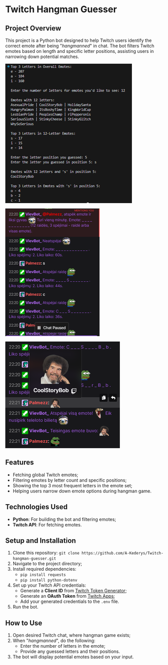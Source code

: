 # Twitch Hangman Guesser

## Project Overview

This project is a Python bot designed to help Twitch users identify the correct emote after being "*hangmanned*" in chat. 
The bot filters Twitch emotes based on length and specific letter positions, assisting users in narrowing down potential matches.

![Project Demo Terminal](showcase/demo1.png)

![Project Demo Twitch-chat1](showcase/demo2.png)

![Project Demo Twitch-chat2](showcase/demo3.png)

## Features

- Fetching global Twitch emotes;
- Filtering emotes by letter count and specific positions;
- Showing the top 3 most frequent letters in the emote set;
- Helping users narrow down emote options during hangman game.

## Technologies Used

- **Python**: For building the bot and filtering emotes;
- **Twitch API**: For fetching emotes.

## Setup and Installation

1. Clone this repository:
   `git clone https://github.com/A-Kederys/Twitch-hangman-guesser.git`
2. Navigate to the project directory;
3. Install required dependencies:
   - `pip install requests`
   - `pip install python-dotenv`
4. Set up your Twitch API credentials:
   - Generate a **Client ID** from [Twitch Token Generator](https://twitchtokengenerator.com/);
   - Generate an **OAuth Token** from [Twitch Apps](https://twitchapps.com/tmi/);
   -  Add your generated credentials to the `.env` file.
6. Run the bot.

## How to Use

1. Open desired Twitch chat, where hangman game exists;
2. When "*hangmanned*", do the following:
   - Enter the number of letters in the emote;
   - Provide any guessed letters and their positions.
3. The bot will display potential emotes based on your input.
